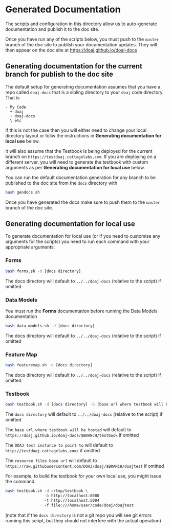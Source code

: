 # Generated Documentation

The scripts and configuration in this directory allow us to auto-generate documentation and publish it to the doc site.

Once you have run any of the scripts below, you must push to the `master` branch of the doc site to publish your documentation updates.  They will then appear on the doc site at https://doaj.github.io/doaj-docs 

## Generating documentation for the current branch for publish to the doc site

The default setup for generating documentation assumes that you have a repo called `doaj-docs` that is a sibling directory to your `doaj` code directory.  That is

```
- My Code
  + doaj
  + doaj-docs
  \ etc
```

If this is not the case then you will either need to change your local directory layout or follw the instructions in **Generating documentation for local use** below.

It will also assume that the Testbook is being deployed for the current branch on `https://testdoaj.cottagelabs.com`.  If you are deploying on a different server, you will need to generate the testbook with custom arguments as per **Generating documentation for local use** below.

You can run the default documentation generation for any branch to be published to the doc site from the `docs` directory with

```bash
bash gendocs.sh
```

Once you have generated the docs make sure to push them to the `master` branch of the doc site.


## Generating documentation for local use

To generate documentation for local use (or if you need to customise any arguments for the scripts) you need to run each command with your appropriate arguments:


### Forms

```bash
bash forms.sh -d [docs directory]
```

The docs directory will default to `../../doaj-docs` (relative to the script) if omitted


### Data Models

You must run the **Forms** documentation before running the Data Models documentation

```bash
bash data_models.sh -d [docs directory]
```

The docs directory will default to `../../doaj-docs` (relative to the script) if omitted

### Feature Map

```bash
bash featuremap.sh -d [docs directory]
```

The docs directory will default to `../../doaj-docs` (relative to the script) if omitted

### Testbook

```bash
bash testbook.sh -d [docs directory] -b [base url where testbook will be hosted] -t [DOAJ test instance to point to ] -f [resource files base url]
```

The `docs directory` will default to `../../doaj-docs` (relative to the script) if omitted

The `base url where testbook will be hosted` will default to `https://doaj.github.io/doaj-docs/$BRANCH/testbook` if omitted

The `DOAJ test instance to point to` will default to `http://testdoaj.cottagelabs.com/` if omitted

The `resource files base url` will default to `https://raw.githubusercontent.com/DOAJ/doaj/$BRANCH/doajtest` if omitted

For example, to build the testbook for your own local use, you might issue the command

```bash
bash testbook.sh -d ~/tmp/testbook \
                 -b http://localhost:8000
                 -t http://localhost:5004
                 -f file:///home/user/code/doaj/doajtest
```

(note that if the `docs directory` is not a git repo you will see git errors running this script, but they should not interfere with the actual operation)
